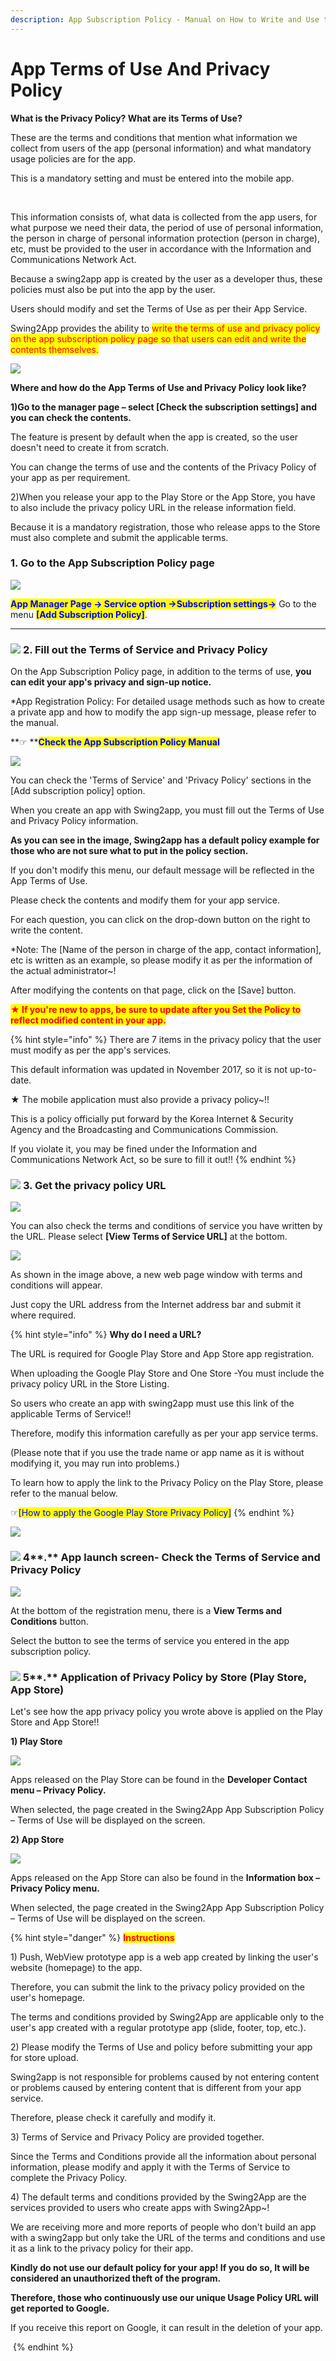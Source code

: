 ```yaml
---
description: App Subscription Policy - Manual on How to Write and Use the Privacy Policy
---
```


# App Terms of Use And Privacy Policy

**What is the Privacy Policy? What are its Terms of Use?**

These are the terms and conditions that mention what information we collect from users of the app (personal information) and what mandatory usage policies are for the app.

This is a mandatory setting and must be entered into the mobile app.

﻿

This information consists of, what data is collected from the app users, for what purpose we need their data, the period of use of personal information, the person in charge of personal information protection (person in charge), etc, must be provided to the user in accordance with the Information and Communications Network Act.

Because a swing2app app is created by the user as a developer thus, these policies must also be put into the app by the user.

Users should modify and set the Terms of Use as per their App Service.

Swing2App provides the ability to <mark style="color:red;">write the terms of use and privacy policy on the app subscription policy page so that users can edit and write the contents themselves.</mark>

![](<../../../.gitbook/assets/구분선 (1) (1) (1).PNG>)

**Where and how do the App Terms of Use and Privacy Policy look like?**

**1)Go to the manager page – select \[Check the subscription settings] and you can check the contents.**

The feature is present by default when the app is created, so the user doesn't need to create it from scratch.

You can change the terms of use and the contents of the Privacy Policy of your app as per requirement.

2\)When you release your app to the Play Store or the App Store, you have to also include the privacy policy URL in the release information field.

Because it is a mandatory registration, those who release apps to the Store must also complete and submit the applicable terms.

### **1.** Go to the App Subscription Policy page

![](../../../.gitbook/assets/Untitled-2-Redg.png)

<mark style="color:blue;">**App Manager Page → Service option →Subscription settings→**</mark> Go to the menu <mark style="color:blue;">**\[Add Subscription Policy]**</mark>.

***

### ![](../../V3/broken-reference) **2.** Fill out the Terms of Service and Privacy Policy

On the App Subscription Policy page, in addition to the terms of use, **you can edit your app's privacy and sign-up notice.**

\*App Registration Policy: For detailed usage methods such as how to create a private app and how to modify the app sign-up message, please refer to the manual.

\*\*☞ \*\*<mark style="color:blue;">**Check the App Subscription Policy Manual**</mark>

![](../../../.gitbook/assets/Untitled-2-Rerhvered.png)

You can check the 'Terms of Service' and 'Privacy Policy' sections in the \[Add subscription policy] option.

When you create an app with Swing2app, you must fill out the Terms of Use and Privacy Policy information.

**As you can see in the image, Swing2app has a default policy example for those who are not sure what to put in the policy section.**

If you don't modify this menu, our default message will be reflected in the App Terms of Use.

Please check the contents and modify them for your app service.

For each question, you can click on the drop-down button on the right to write the content.

\*Note: The \[Name of the person in charge of the app, contact information], etc is written as an example, so please modify it as per the information of the actual administrator\~!

After modifying the contents on that page, click on the \[Save] button.

<mark style="color:red;">**★ If you're new to apps, be sure to update after you Set the Policy to reflect modified content in your app.**</mark>

{% hint style="info" %}
There are 7 items in the privacy policy that the user must modify as per the app's services.

This default information was updated in November 2017, so it is not up-to-date.

★ The mobile application must also provide a privacy policy\~!!

This is a policy officially put forward by the Korea Internet & Security Agency and the Broadcasting and Communications Commission.

If you violate it, you may be fined under the Information and Communications Network Act, so be sure to fill it out!!
{% endhint %}

### **​**​![](https://files.gitbook.com/v0/b/gitbook-x-prod.appspot.com/o/spaces%2FmsJj00k8mj8AcVpnn9Xs%2Fuploads%2F6SD8AfYRweHpLxAGRhwZ%2Fimage.png?alt=media\&token=337da748-ab67-46fc-97ff-c0eecda431d1) **3. Ge**t the privacy policy URL

![](../../../.gitbook/assets/Untitled-2-Reegsd.png)

You can also check the terms and conditions of service you have written by the URL. Please select **\[View Terms of Service URL]** at the bottom.

![](../../../.gitbook/assets/Untitled-2-Resegsred.png)

As shown in the image above, a new web page window with terms and conditions will appear.

Just copy the URL address from the Internet address bar and submit it where required.

{% hint style="info" %}
**Why do I need a URL?**

The URL is required for Google Play Store and App Store app registration.

When uploading the Google Play Store and One Store -You must include the privacy policy URL in the Store Listing.

So users who create an app with swing2app must use this link of the applicable Terms of Service!!

Therefore, modify this information carefully as per your app service terms.

(Please note that if you use the trade name or app name as it is without modifying it, you may run into problems.)

To learn how to apply the link to the Privacy Policy on the Play Store, please refer to the manual below.

☞<mark style="color:blue;">\[How to apply the Google Play Store Privacy Policy]</mark>
{% endhint %}

![](../../../.gitbook/assets/Untitled-2-RgesESred.png)

### **​**​![](https://files.gitbook.com/v0/b/gitbook-x-prod.appspot.com/o/spaces%2FmsJj00k8mj8AcVpnn9Xs%2Fuploads%2F6SD8AfYRweHpLxAGRhwZ%2Fimage.png?alt=media\&token=337da748-ab67-46fc-97ff-c0eecda431d1) 4\*\*.\*\* App launch screen- Check the Terms of Service and Privacy Policy

![](../../../.gitbook/assets/dbgdbred.png)

At the bottom of the registration menu, there is a **View Terms and Conditions** button.

Select the button to see the terms of service you entered in the app subscription policy.

### **​**​![](https://files.gitbook.com/v0/b/gitbook-x-prod.appspot.com/o/spaces%2FmsJj00k8mj8AcVpnn9Xs%2Fuploads%2F6SD8AfYRweHpLxAGRhwZ%2Fimage.png?alt=media\&token=337da748-ab67-46fc-97ff-c0eecda431d1) 5\*\*.\*\* Application of Privacy Policy by Store (Play Store, App Store)

Let's see how the app privacy policy you wrote above is applied on the Play Store and App Store!!

**1) Play Store**

![](../../../.gitbook/assets/fwad-3.png)

Apps released on the Play Store can be found in the **Developer Contact menu – Privacy Policy.**

When selected, the page created in the Swing2App App Subscription Policy – Terms of Use will be displayed on the screen.

**2) App Store**

![](https://wp.swing2app.co.kr/wp-content/uploads/2018/10/%EA%B0%9C%EC%9D%B8%EC%A0%95%EB%B3%B42\_20.04.png)

Apps released on the App Store can also be found in the **Information box – Privacy Policy menu.**

When selected, the page created in the Swing2App App Subscription Policy – Terms of Use will be displayed on the screen.

{% hint style="danger" %}
﻿<mark style="color:red;">**Instructions**</mark>

1\) Push, WebView prototype app is a web app created by linking the user's website (homepage) to the app.

Therefore, you can submit the link to the privacy policy provided on the user's homepage.

The terms and conditions provided by Swing2App are applicable only to the user's app created with a regular prototype app (slide, footer, top, etc.).

2\) Please modify the Terms of Use and policy before submitting your app for store upload.

Swing2app is not responsible for problems caused by not entering content or problems caused by entering content that is different from your app service.

Therefore, please check it carefully and modify it.

3\) Terms of Service and Privacy Policy are provided together.

Since the Terms and Conditions provide all the information about personal information, please modify and apply it with the Terms of Service to complete the Privacy Policy.

4\) The default terms and conditions provided by the Swing2App are the services provided to users who create apps with Swing2App\~!

We are receiving more and more reports of people who don't build an app with a swing2app but only take the URL of the terms and conditions and use it as a link to the privacy policy for their app.

**Kindly do not use our default policy for your app! If you do so, It will be considered an unauthorized theft of the program.**

**Therefore, those who continuously use our unique Usage Policy URL will get reported to Google.**

If you receive this report on Google, it can result in the deletion of your app.

﻿
{% endhint %}
